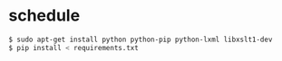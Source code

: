 # schedule

``` bash
$ sudo apt-get install python python-pip python-lxml libxslt1-dev
$ pip install < requirements.txt
```
